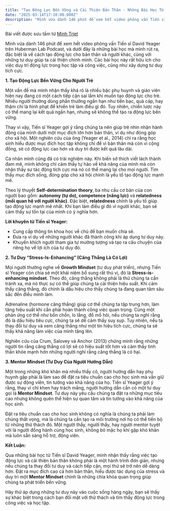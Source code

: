 ```yaml
---
title: "Tạo Động Lực Bền Vững và Cải Thiện Bản Thân - Những Bài Học Từ Tiến Sĩ David Yeager"
date: "2025-03-14T17:10:00.000Z"
description: "Mình vừa dành 146 phút để xem hết video phỏng vấn Tiến sĩ David Yeager trên Huberman Lab Podcast, và dưới đây là những bài học mà mình rút ra, đặc biệt là ..."
---
```


Bài viết được sưu tầm từ [Minh Triet](https://www.facebook.com/bryann510/posts/pfbid0297MBGaQR6Lnsx3Y6JdQLGy8kyqu5e98nCjyKGA3aLJu2CLgjCj1QDJ7nT5V2ntRBl)

Mình vừa dành 146 phút để xem hết video phỏng vấn Tiến sĩ David Yeager trên Huberman Lab Podcast, và dưới đây là những bài học mà mình rút ra, đặc biệt là về cách tạo động lực cho bản thân và người khác, cùng với những tư duy giúp ta cải thiện chính mình. Các bài học này rất hữu ích cho việc duy trì động lực trong học tập và công việc, cũng như xây dựng tư duy tích cực.

**1. Tạo Động Lực Bền Vững Cho Người Trẻ**

Một vấn đề mà mình nhận thấy khá rõ là nhiều bậc phụ huynh và giáo viên hiện nay đang có một cách tiếp cận sai lầm khi muốn tạo động lực cho trẻ. Nhiều người thường dùng phần thưởng ngắn hạn như tiền bạc, quà cáp, hay thậm chí là hình phạt để khiến trẻ làm điều gì đó. Tuy nhiên, chiến lược này có thể mang lại kết quả ngắn hạn, nhưng sẽ không thể tạo ra động lực bền vững.

Thay vì vậy, Tiến sĩ Yeager gợi ý rằng chúng ta nên giúp trẻ nhìn nhận hành động của mình dưới một mục đích lớn hơn bản thân, ví dụ như đóng góp cho xã hội. Một nghiên cứu của ông (Yeager et al., 2014) chỉ ra rằng học sinh hiểu được mục đích học tập không chỉ để vì bản thân mà còn vì cộng đồng, sẽ có động lực cao hơn và duy trì được kết quả lâu dài.

Cá nhân mình cũng đã có trải nghiệm này. Khi biến sở thích viết lách thành đam mê, mình không chỉ cảm thấy tự hào về khả năng của mình mà còn nhận thấy sự tác động tích cực mà nó có thể mang lại cho mọi người. Tìm thấy mục đích sống, đóng góp cho xã hội chính là yếu tố tạo động lực mạnh mẽ.

Theo lý thuyết **Self-determination theory**, ba nhu cầu cơ bản của con người bao gồm: **autonomy (tự do), competence (năng lực)** và **relatedness (mối quan hệ với người khác)**. Đặc biệt, **relatedness** chính là yếu tố giúp tạo động lực mạnh mẽ nhất. Khi bạn làm điều gì đó vì người khác, bạn sẽ cảm thấy sự tồn tại của mình có ý nghĩa hơn.

**Lời khuyên từ Tiến sĩ Yeager:**
- Cung cấp thông tin khoa học về chủ đề bạn muốn chia sẻ.
- Đưa ra ví dụ về những người khác đã thành công khi áp dụng tư duy này.
- Khuyến khích người tham gia tự mường tượng và tạo ra câu chuyện của riêng họ về lợi ích của tư duy đó.

**2. Tư Duy “Stress-Is-Enhancing” (Căng Thẳng Là Có Lợi)**

Mọi người thường nghe về **Growth Mindset** (tư duy phát triển), nhưng Tiến sĩ Yeager còn chia sẻ một khái niệm bổ sung rất thú vị, đó là **Stress-is-enhancing mindset**. Theo đó, căng thẳng không phải là thứ chúng ta cần tránh xa, mà nó thực sự có thể giúp chúng ta cải thiện hiệu suất. Khi cảm thấy căng thẳng, đó chính là dấu hiệu cho thấy chúng ta đang quan tâm sâu sắc đến điều mình làm.

Adrenaline (hormone căng thẳng) giúp cơ thể chúng ta tập trung hơn, làm tăng hiệu suất khi cần phải hoàn thành công việc quan trọng. Cùng một phản ứng cơ thể như bồn chồn, lo lắng, đổ mồ hôi, nếu chúng ta nghĩ rằng đó là dấu hiệu tiêu cực, chúng ta sẽ dễ cảm thấy suy sụp. Tuy nhiên, nếu ta thay đổi tư duy và xem căng thẳng như một tín hiệu tích cực, chúng ta sẽ thấy khả năng làm việc của mình tăng lên.

Nghiên cứu của Crum, Salovey và Anchor (2013) chứng minh rằng những người tin rằng căng thẳng có lợi sẽ có hiệu suất tốt hơn và cảm thấy tinh thần khỏe mạnh hơn những người nghĩ rằng căng thẳng là có hại.

**3. Mentor Mindset (Tư Duy Của Người Hướng Dẫn)**

Một trong những khó khăn mà nhiều thầy cô, người hướng dẫn hay phụ huynh gặp phải là làm sao để đặt ra tiêu chuẩn cao cho học sinh mà vẫn giữ được sự động viên, tin tưởng vào khả năng của họ. Tiến sĩ Yeager gợi ý rằng, thay vì chỉ khen hay trách mắng, người hướng dẫn cần có một tư duy gọi là **Mentor Mindset**. Tư duy này yêu cầu chúng ta đặt ra những mục tiêu cao nhưng không quên thể hiện sự quan tâm và tin tưởng vào khả năng của học sinh.

Đặt ra tiêu chuẩn cao cho học sinh không có nghĩa là chúng ta phải làm chúng thất vọng, mà là chúng ta cần tạo ra môi trường nơi họ có thể tiến bộ từ những thử thách đó. Một người thầy, người thầy, hay người mentor tuyệt vời là người đồng hành cùng học sinh, không bỏ mặc họ khi gặp khó khăn mà luôn sẵn sàng hỗ trợ, động viên.

**Kết Luận:**

Qua những bài học từ Tiến sĩ David Yeager, mình nhận thấy rằng việc tạo động lực và cải thiện bản thân không phải là một hành trình đơn giản, nhưng nếu chúng ta thay đổi tư duy và cách tiếp cận, mọi thứ sẽ trở nên dễ dàng hơn. Đặt ra mục đích cao cả hơn bản thân, hiểu được tác dụng của stress và duy trì một **Mentor Mindset** chính là những chìa khóa quan trọng giúp chúng ta phát triển bền vững. 

Hãy thử áp dụng những tư duy này vào cuộc sống hàng ngày, bạn sẽ thấy sự khác biệt trong cách bạn đối mặt với thử thách và tìm thấy động lực trong công việc và học tập.
